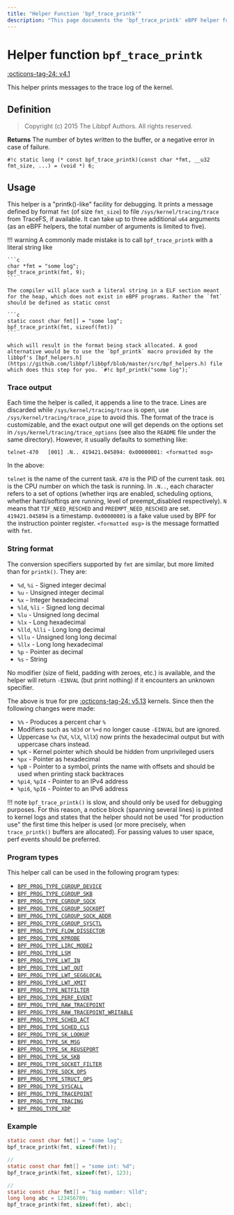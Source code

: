 ```yaml
---
title: "Helper Function 'bpf_trace_printk'"
description: "This page documents the 'bpf_trace_printk' eBPF helper function, including its definition, usage, program types that can use it, and examples."
---
```

# Helper function `bpf_trace_printk`

<!-- [FEATURE_TAG](bpf_trace_printk) -->
[:octicons-tag-24: v4.1](https://github.com/torvalds/linux/commit/9c959c863f8217a2ff3d7c296e8223654d240569)
<!-- [/FEATURE_TAG] -->

This helper prints messages to the trace log of the kernel.

## Definition

> Copyright (c) 2015 The Libbpf Authors. All rights reserved.


**Returns**
The number of bytes written to the buffer, or a negative error
in case of failure.

`#!c static long (* const bpf_trace_printk)(const char *fmt, __u32 fmt_size, ...) = (void *) 6;`

## Usage

This helper is a <nospell>"printk()-like"</nospell> facility for debugging. It prints a message defined by format `fmt` (of size `fmt_size`) to file `/sys/kernel/tracing/trace` from TraceFS, if available. It can take up to three additional `u64` arguments (as an eBPF helpers, the total number of arguments is limited to five).

!!! warning
    A commonly made mistake is to call `bpf_trace_printk` with a literal string like 
    
    ```c
    char *fmt = "some log";
    bpf_trace_printk(fmt, 9);
    ``` 
    
    The compiler will place such a literal string in a ELF section meant for the heap, which does not exist in eBPF programs. Rather the `fmt` should be defined as static const 
    
    ```c 
    static const char fmt[] = "some log"; 
    bpf_trace_printk(fmt, sizeof(fmt))
    ```
    
    which will result in the format being stack allocated. A good alternative would be to use the `bpf_printk` macro provided by the libbpf's [bpf_helpers.h](https://github.com/libbpf/libbpf/blob/master/src/bpf_helpers.h) file which does this step for you. `#!c bpf_printk("some log");`

### Trace output

Each time the helper is called, it appends a line to the trace. Lines are discarded while `/sys/kernel/tracing/trace` is open, use `/sys/kernel/tracing/trace_pipe` to avoid this. The format of the trace is customizable, and the exact output one will get depends on the options set in `/sys/kernel/tracing/trace_options` (see also the `README` file under the same directory). However, it usually defaults to something like:

`telnet-470   [001] .N.. 419421.045894: 0x00000001: <formatted msg>`

In the above:

`telnet` is the name of the current task. `470` is the PID of the current task. `001` is the CPU number on which the task is running. In `.N..`, each character refers to a set of options (whether irqs are enabled, scheduling options, whether hard/softirqs are running, level of preempt_disabled respectively). `N` means that `TIF_NEED_RESCHED` and `PREEMPT_NEED_RESCHED` are set. `419421.045894` is a timestamp. `0x00000001` is a fake value used by BPF for the instruction pointer register. `<formatted msg>` is the message formatted with `fmt`.

### String format

The conversion specifiers supported by `fmt` are similar, but more limited than for `printk()`. They are:

* `%d`, `%i` - Signed integer decimal
* `%u` - Unsigned integer decimal
* `%x` - Integer hexadecimal 
* `%ld`, `%li` - Signed long decimal
* `%lu` - Unsigned long decimal
* `%lx` - Long hexadecimal
* `%lld`, `%lli` - Long long decimal
* `%llu` - Unsigned long long decimal
* `%llx` - Long long hexadecimal
* `%p` - Pointer as decimal
* `%s` - String

No modifier (size of field, padding with zeroes, etc.) is available, and the helper will return `-EINVAL` (but print nothing) if it encounters an unknown specifier.

The above is true for pre [:octicons-tag-24: v5.13](https://github.com/torvalds/linux/commit/d9c9e4db186ab4d81f84e6f22b225d333b9424e3) kernels. Since then the following changes were made:

* `%%` - Produces a percent char `%`
* Modifiers such as `%03d` or `%+d` no longer cause `-EINVAL` but are ignored.
* Uppercase `%x` (`%X`, `%lX`, `%llX`) now prints the hexadecimal output but with uppercase chars instead.
* `%pK` - Kernel pointer which should be hidden from unprivileged
users
* `%px` - Pointer as hexadecimal
* `%pB` - Pointer to a symbol, prints the name with offsets and should be used when printing stack backtraces
* `%pi4`, `%pI4` - Pointer to an IPv4 address
* `%pi6`, `%pI6` - Pointer to an IPv6 address

!!! note 
    `bpf_trace_printk()` is slow, and should only be used for debugging purposes. For this reason, a notice block (spanning several lines) is printed to kernel logs and states that the helper should not be used "for production use" the first time this helper is used (or more precisely, when `trace_printk()` buffers are allocated). For passing values to user space, perf events should be preferred.

### Program types

This helper call can be used in the following program types:

<!-- DO NOT EDIT MANUALLY -->
<!-- [HELPER_FUNC_PROG_REF] -->
 * [`BPF_PROG_TYPE_CGROUP_DEVICE`](../program-type/BPF_PROG_TYPE_CGROUP_DEVICE.md)
 * [`BPF_PROG_TYPE_CGROUP_SKB`](../program-type/BPF_PROG_TYPE_CGROUP_SKB.md)
 * [`BPF_PROG_TYPE_CGROUP_SOCK`](../program-type/BPF_PROG_TYPE_CGROUP_SOCK.md)
 * [`BPF_PROG_TYPE_CGROUP_SOCKOPT`](../program-type/BPF_PROG_TYPE_CGROUP_SOCKOPT.md)
 * [`BPF_PROG_TYPE_CGROUP_SOCK_ADDR`](../program-type/BPF_PROG_TYPE_CGROUP_SOCK_ADDR.md)
 * [`BPF_PROG_TYPE_CGROUP_SYSCTL`](../program-type/BPF_PROG_TYPE_CGROUP_SYSCTL.md)
 * [`BPF_PROG_TYPE_FLOW_DISSECTOR`](../program-type/BPF_PROG_TYPE_FLOW_DISSECTOR.md)
 * [`BPF_PROG_TYPE_KPROBE`](../program-type/BPF_PROG_TYPE_KPROBE.md)
 * [`BPF_PROG_TYPE_LIRC_MODE2`](../program-type/BPF_PROG_TYPE_LIRC_MODE2.md)
 * [`BPF_PROG_TYPE_LSM`](../program-type/BPF_PROG_TYPE_LSM.md)
 * [`BPF_PROG_TYPE_LWT_IN`](../program-type/BPF_PROG_TYPE_LWT_IN.md)
 * [`BPF_PROG_TYPE_LWT_OUT`](../program-type/BPF_PROG_TYPE_LWT_OUT.md)
 * [`BPF_PROG_TYPE_LWT_SEG6LOCAL`](../program-type/BPF_PROG_TYPE_LWT_SEG6LOCAL.md)
 * [`BPF_PROG_TYPE_LWT_XMIT`](../program-type/BPF_PROG_TYPE_LWT_XMIT.md)
 * [`BPF_PROG_TYPE_NETFILTER`](../program-type/BPF_PROG_TYPE_NETFILTER.md)
 * [`BPF_PROG_TYPE_PERF_EVENT`](../program-type/BPF_PROG_TYPE_PERF_EVENT.md)
 * [`BPF_PROG_TYPE_RAW_TRACEPOINT`](../program-type/BPF_PROG_TYPE_RAW_TRACEPOINT.md)
 * [`BPF_PROG_TYPE_RAW_TRACEPOINT_WRITABLE`](../program-type/BPF_PROG_TYPE_RAW_TRACEPOINT_WRITABLE.md)
 * [`BPF_PROG_TYPE_SCHED_ACT`](../program-type/BPF_PROG_TYPE_SCHED_ACT.md)
 * [`BPF_PROG_TYPE_SCHED_CLS`](../program-type/BPF_PROG_TYPE_SCHED_CLS.md)
 * [`BPF_PROG_TYPE_SK_LOOKUP`](../program-type/BPF_PROG_TYPE_SK_LOOKUP.md)
 * [`BPF_PROG_TYPE_SK_MSG`](../program-type/BPF_PROG_TYPE_SK_MSG.md)
 * [`BPF_PROG_TYPE_SK_REUSEPORT`](../program-type/BPF_PROG_TYPE_SK_REUSEPORT.md)
 * [`BPF_PROG_TYPE_SK_SKB`](../program-type/BPF_PROG_TYPE_SK_SKB.md)
 * [`BPF_PROG_TYPE_SOCKET_FILTER`](../program-type/BPF_PROG_TYPE_SOCKET_FILTER.md)
 * [`BPF_PROG_TYPE_SOCK_OPS`](../program-type/BPF_PROG_TYPE_SOCK_OPS.md)
 * [`BPF_PROG_TYPE_STRUCT_OPS`](../program-type/BPF_PROG_TYPE_STRUCT_OPS.md)
 * [`BPF_PROG_TYPE_SYSCALL`](../program-type/BPF_PROG_TYPE_SYSCALL.md)
 * [`BPF_PROG_TYPE_TRACEPOINT`](../program-type/BPF_PROG_TYPE_TRACEPOINT.md)
 * [`BPF_PROG_TYPE_TRACING`](../program-type/BPF_PROG_TYPE_TRACING.md)
 * [`BPF_PROG_TYPE_XDP`](../program-type/BPF_PROG_TYPE_XDP.md)
<!-- [/HELPER_FUNC_PROG_REF] -->

### Example

```c
static const char fmt[] = "some log"; 
bpf_trace_printk(fmt, sizeof(fmt));

// 
static const char fmt[] = "some int: %d"; 
bpf_trace_printk(fmt, sizeof(fmt), 123);

// 
static const char fmt[] = "big number: %lld"; 
long long abc = 123456789;
bpf_trace_printk(fmt, sizeof(fmt), abc);
```
